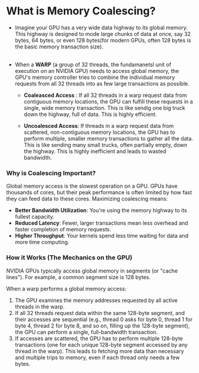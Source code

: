 # What is Memory Coalescing?
- Imagine your GPU has a very wide data highway to its global memory. This highway is designed to mode large chunks of data at once, say 32 bytes, 64 bytes, or even 128 bytes(for modern GPUs, often 128 bytes is the basic memory transaction size).<br><br>

- When a **WARP** (a group of 32 threads, the fundamanetsl unit of execution on an NVIDIA GPU) needs to access global memory, the GPU's memory controller tries to combine the individual memory requests from all 32 threads into as few large transactions as possible. 

    - **Coaleasced Access** : If all 32 threads in a warp request data from contiguous memory locations, the GPU can fulfill these requests in a single, wide memory transaction. This is like sendig one big truck down the highway, full of data. This is highly efficient.

    - **Uncoalesced Access**: If threads in a warp request data from scattered, non-contiguous memory locations, the GPU has to perform multiple, smaller memory transactions to gather all the data. This is like sending many small trucks, often partially empty, down the highway. This is highly inefficient and leads to wasted bandwidth.

### Why is Coalescing Important?
Global memory access is the slowest operation on a GPU. GPUs have thousands of cores, but their peak performance is often limited by how fast they can feed data to these cores. Maximizing coalescing means:

- **Better Bandwidth Utilization**: You're using the memory highway to its fullest capacity.
- **Reduced Latency**: Fewer, larger transactions mean less overhead and faster completion of memory requests.
- **Higher Throughput**: Your kernels spend less time waiting for data and more time computing.

### How it Works (The Mechanics on the GPU)
NVIDIA GPUs typically access global memory in segments (or "cache lines"). For example, a common segment size is 128 bytes.

When a warp performs a global memory access:

1. The GPU examines the memory addresses requested by all active threads in the warp.
2. If all 32 threads request data within the same 128-byte segment, and their accesses are sequential (e.g., thread 0 asks for byte 0, thread 1 for byte 4, thread 2 for byte 8, and so on, filling up the 128-byte segment), the GPU can perform a single, full-bandwidth transaction.
3. If accesses are scattered, the GPU has to perform multiple 128-byte transactions (one for each unique 128-byte segment accessed by any thread in the warp). This leads to fetching more data than necessary and multiple trips to memory, even if each thread only needs a few bytes.